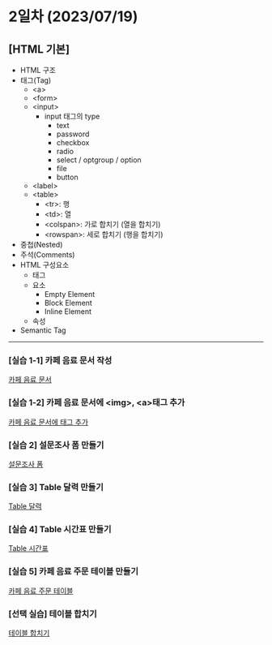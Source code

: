 # 2일차 (2023/07/19)
## [HTML 기본]

- HTML 구조
- 태그(Tag)
    - \<a>
    - \<form>
    - \<input>
        - input 태그의 type
            - text
            - password
            - checkbox
            - radio
            - select / optgroup / option
            - file
            - button
    - \<label>
    - \<table>
        - \<tr>: 행
        - \<td>: 열
        - \<colspan>: 가로 합치기 (열을 합치기)
        - \<rowspan>: 세로 합치기 (행을 합치기)
- 중첩(Nested)
- 주석(Comments)
- HTML 구성요소
    - 태그
    - 요소
        - Empty Element
        - Block Element
        - Inline Element
    - 속성
- Semantic Tag

---

### \[실습 1-1] 카페 음료 문서 작성
[카페 음료 문서](./images/cafe.png)

### \[실습 1-2] 카페 음료 문서에 \<img>, \<a>태그 추가
[카페 음료 문서에 태그 추가](./images/cafe_image.png)

### \[실습 2] 설문조사 폼 만들기
[설문조사 폼](./images/survey.png)

### \[실습 3] Table 달력 만들기
[Table 달력](./images/calendar.png)

### \[실습 4] Table 시간표 만들기
[Table 시간표](./images/schedule.png)

### \[실습 5] 카페 음료 주문 테이블 만들기
[카페 음료 주문 테이블](./images/cafe_menu.png)

### \[선택 실습] 테이블 합치기
[테이블 합치기](./images/table.png)